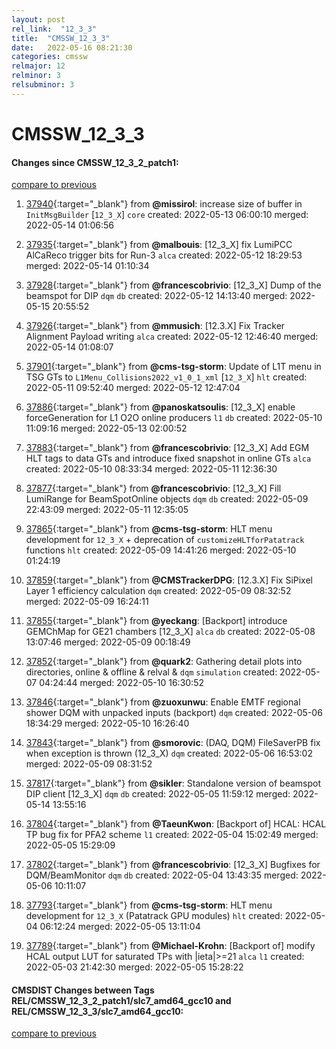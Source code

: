 ```yaml
---
layout: post
rel_link:  "12_3_3"
title:  "CMSSW_12_3_3"
date:   2022-05-16 08:21:30
categories: cmssw
relmajor: 12
relminor: 3
relsubminor: 3
---
```


# CMSSW_12_3_3
#### Changes since CMSSW_12_3_2_patch1:
[compare to previous](https://github.com/cms-sw/cmssw/compare/CMSSW_12_3_2_patch1...CMSSW_12_3_3)



1. [37940](http://github.com/cms-sw/cmssw/pull/37940){:target="_blank"}  from **@missirol**: increase size of buffer in `InitMsgBuilder` [`12_3_X`] `core` created: 2022-05-13 06:00:10 merged: 2022-05-14 01:06:56

2. [37935](http://github.com/cms-sw/cmssw/pull/37935){:target="_blank"}  from **@malbouis**: [12_3_X] fix LumiPCC AlCaReco trigger bits for Run-3 `alca` created: 2022-05-12 18:29:53 merged: 2022-05-14 01:10:34

3. [37928](http://github.com/cms-sw/cmssw/pull/37928){:target="_blank"}  from **@francescobrivio**: [12_3_X] Dump of the beamspot for DIP `dqm` `db` created: 2022-05-12 14:13:40 merged: 2022-05-15 20:55:52

4. [37926](http://github.com/cms-sw/cmssw/pull/37926){:target="_blank"}  from **@mmusich**: [12.3.X] Fix Tracker Alignment Payload writing `alca` created: 2022-05-12 12:46:40 merged: 2022-05-14 01:08:07

5. [37901](http://github.com/cms-sw/cmssw/pull/37901){:target="_blank"}  from **@cms-tsg-storm**: Update of L1T menu in TSG GTs to `L1Menu_Collisions2022_v1_0_1_xml` [`12_3_X`] `hlt` created: 2022-05-11 09:52:40 merged: 2022-05-12 12:47:04

6. [37886](http://github.com/cms-sw/cmssw/pull/37886){:target="_blank"}  from **@panoskatsoulis**: [12_3_X] enable forceGeneration for L1 O2O online producers `l1` `db` created: 2022-05-10 11:09:16 merged: 2022-05-13 02:00:52

7. [37883](http://github.com/cms-sw/cmssw/pull/37883){:target="_blank"}  from **@francescobrivio**: [12_3_X] Add EGM HLT tags to data GTs and introduce fixed snapshot in online GTs `alca` created: 2022-05-10 08:33:34 merged: 2022-05-11 12:36:30

8. [37877](http://github.com/cms-sw/cmssw/pull/37877){:target="_blank"}  from **@francescobrivio**: [12_3_X] Fill LumiRange for BeamSpotOnline objects `dqm` `db` created: 2022-05-09 22:43:09 merged: 2022-05-11 12:35:05

9. [37865](http://github.com/cms-sw/cmssw/pull/37865){:target="_blank"}  from **@cms-tsg-storm**: HLT menu development for `12_3_X` + deprecation of `customizeHLTforPatatrack` functions `hlt` created: 2022-05-09 14:41:26 merged: 2022-05-10 01:24:19

10. [37859](http://github.com/cms-sw/cmssw/pull/37859){:target="_blank"}  from **@CMSTrackerDPG**: [12.3.X] Fix SiPixel Layer 1 efficiency calculation  `dqm` created: 2022-05-09 08:32:52 merged: 2022-05-09 16:24:11

11. [37855](http://github.com/cms-sw/cmssw/pull/37855){:target="_blank"}  from **@yeckang**: [Backport] introduce GEMChMap for GE21 chambers [12_3_X] `alca` `db` created: 2022-05-08 13:07:46 merged: 2022-05-09 00:18:49

12. [37852](http://github.com/cms-sw/cmssw/pull/37852){:target="_blank"}  from **@quark2**: Gathering detail plots into directories, online & offline & relval &  `dqm` `simulation` created: 2022-05-07 04:24:44 merged: 2022-05-10 16:30:52

13. [37846](http://github.com/cms-sw/cmssw/pull/37846){:target="_blank"}  from **@zuoxunwu**: Enable EMTF regional shower DQM with unpacked inputs (backport) `dqm` created: 2022-05-06 18:34:29 merged: 2022-05-10 16:26:40

14. [37843](http://github.com/cms-sw/cmssw/pull/37843){:target="_blank"}  from **@smorovic**: (DAQ, DQM) FileSaverPB fix when exception is thrown (12_3_X) `dqm` created: 2022-05-06 16:53:02 merged: 2022-05-09 08:31:52

15. [37817](http://github.com/cms-sw/cmssw/pull/37817){:target="_blank"}  from **@sikler**: Standalone version of beamspot DIP client [12_3_X] `dqm` `db` created: 2022-05-05 11:59:12 merged: 2022-05-14 13:55:16

16. [37804](http://github.com/cms-sw/cmssw/pull/37804){:target="_blank"}  from **@TaeunKwon**: [Backport of] HCAL: HCAL TP bug fix for PFA2 scheme  `l1` created: 2022-05-04 15:02:49 merged: 2022-05-05 15:29:09

17. [37802](http://github.com/cms-sw/cmssw/pull/37802){:target="_blank"}  from **@francescobrivio**: [12_3_X] Bugfixes for DQM/BeamMonitor `dqm` `db` created: 2022-05-04 13:43:35 merged: 2022-05-06 10:11:07

18. [37793](http://github.com/cms-sw/cmssw/pull/37793){:target="_blank"}  from **@cms-tsg-storm**: HLT menu development for `12_3_X` (Patatrack GPU modules) `hlt` created: 2022-05-04 06:12:24 merged: 2022-05-05 13:11:04

19. [37789](http://github.com/cms-sw/cmssw/pull/37789){:target="_blank"}  from **@Michael-Krohn**: [Backport of] modify HCAL output LUT for saturated TPs with |ieta|>=21 `alca` `l1` created: 2022-05-03 21:42:30 merged: 2022-05-05 15:28:22

#### CMSDIST Changes between Tags REL/CMSSW_12_3_2_patch1/slc7_amd64_gcc10 and REL/CMSSW_12_3_3/slc7_amd64_gcc10:
[compare to previous](https://github.com/cms-sw/cmsdist/compare/REL/CMSSW_12_3_2_patch1/slc7_amd64_gcc10...REL/CMSSW_12_3_3/slc7_amd64_gcc10)



